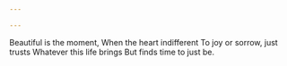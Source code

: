 ```yaml
---

---
```


Beautiful is the moment,
When the heart indifferent
To joy or sorrow, just trusts
Whatever this life brings
But finds time to just be.
